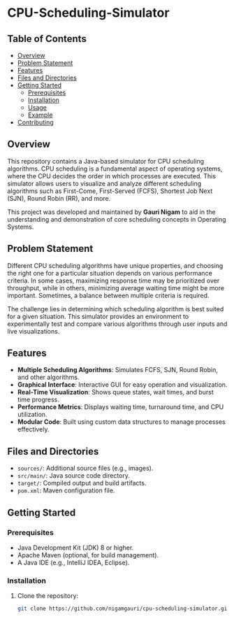 # CPU-Scheduling-Simulator

## Table of Contents
- [Overview](#overview)
- [Problem Statement](#problem-statement)
- [Features](#features)
- [Files and Directories](#files-and-directories)
- [Getting Started](#getting-started)
  - [Prerequisites](#prerequisites)
  - [Installation](#installation)
  - [Usage](#usage)
  - [Example](#example)
- [Contributing](#contributing)

## Overview

This repository contains a Java-based simulator for CPU scheduling algorithms. CPU scheduling is a fundamental aspect of operating systems, where the CPU decides the order in which processes are executed. This simulator allows users to visualize and analyze different scheduling algorithms such as First-Come, First-Served (FCFS), Shortest Job Next (SJN), Round Robin (RR), and more.

This project was developed and maintained by **Gauri Nigam** to aid in the understanding and demonstration of core scheduling concepts in Operating Systems.

## Problem Statement

Different CPU scheduling algorithms have unique properties, and choosing the right one for a particular situation depends on various performance criteria. In some cases, maximizing response time may be prioritized over throughput, while in others, minimizing average waiting time might be more important. Sometimes, a balance between multiple criteria is required.

The challenge lies in determining which scheduling algorithm is best suited for a given situation. This simulator provides an environment to experimentally test and compare various algorithms through user inputs and live visualizations.

## Features

- **Multiple Scheduling Algorithms**: Simulates FCFS, SJN, Round Robin, and other algorithms.
- **Graphical Interface**: Interactive GUI for easy operation and visualization.
- **Real-Time Visualization**: Shows queue states, wait times, and burst time progress.
- **Performance Metrics**: Displays waiting time, turnaround time, and CPU utilization.
- **Modular Code**: Built using custom data structures to manage processes effectively.

## Files and Directories

- `sources/`: Additional source files (e.g., images).
- `src/main/`: Java source code directory.
- `target/`: Compiled output and build artifacts.
- `pom.xml`: Maven configuration file.

## Getting Started

### Prerequisites

- Java Development Kit (JDK) 8 or higher.
- Apache Maven (optional, for build management).
- A Java IDE (e.g., IntelliJ IDEA, Eclipse).

### Installation

1. Clone the repository:
   ```bash
   git clone https://github.com/nigamgauri/cpu-scheduling-simulator.git
